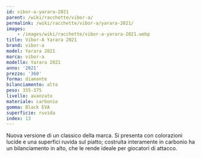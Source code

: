 ```yaml
---
id: vibor-a-yarara-2021
parent: /wiki/racchette/vibor-a/
permalink: /wiki/racchette/vibor-a/yarara-2021/
images:
    - /images/wiki/racchette/vibor-a-yarara-2021.webp
title: Vibor-A Yarara 2021
brand: vibor-a
model: Yarara 2021
marca: vibor-a
modello: Yarara 2021
anno: '2021'
prezzo: '360'
forma: diamante
bilanciamento: alto
peso: 355-375
livello: avanzato
materiale: carbonio
gomma: Black EVA
superficie: ruvida
index: 13
---
```

Nuova versione di un classico della marca. Si presenta con colorazioni lucide e una superfici ruvida sul piatto; costruita interamente in carbonio ha un bilanciamento in alto, che le rende ideale per giocatori di attacco.